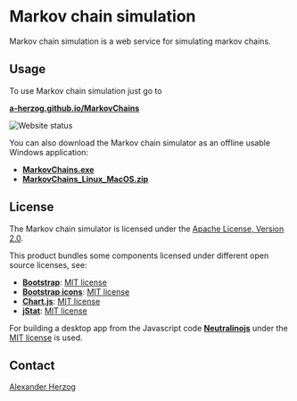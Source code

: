 # Markov chain simulation

Markov chain simulation is a web service for simulating markov chains.

## Usage

To use Markov chain simulation just go to

**[a-herzog.github.io/MarkovChains](https://a-herzog.github.io/MarkovChains/)**

![Website status](https://img.shields.io/website?url=https%3A%2F%2Fa-herzog.github.io%2FMarkovChains%2F)

You can also download the Markov chain simulator as an offline usable Windows application:

* **[MarkovChains.exe](https://github.com/A-Herzog/MarkovChains/releases/latest/download/MarkovChains.exe)**
* **[MarkovChains_Linux_MacOS.zip](https://github.com/A-Herzog/MarkovChains/releases/latest/download/MarkovChains_Linux_MacOS.zip)**

## License

The Markov chain simulator is licensed under the [Apache License, Version 2.0](https://www.apache.org/licenses/LICENSE-2.0).

This product bundles some components licensed under different open source licenses, see:

- [**Bootstrap**](https://getbootstrap.com/): [MIT license](https://opensource.org/license/mit/)
- [**Bootstrap icons**](https://icons.getbootstrap.com): [MIT license](https://opensource.org/license/mit/)
- [**Chart.js**](https://www.chartjs.org): [MIT license](https://opensource.org/license/mit/)
- [**jStat**](http://jstat.github.io/): [MIT license](https://opensource.org/license/mit/)

For building a desktop app from the Javascript code [**Neutralinojs**](https://neutralino.js.org/) under the
[MIT license](https://opensource.org/license/mit/) is used.

## Contact

[Alexander Herzog](https://github.com/A-Herzog)